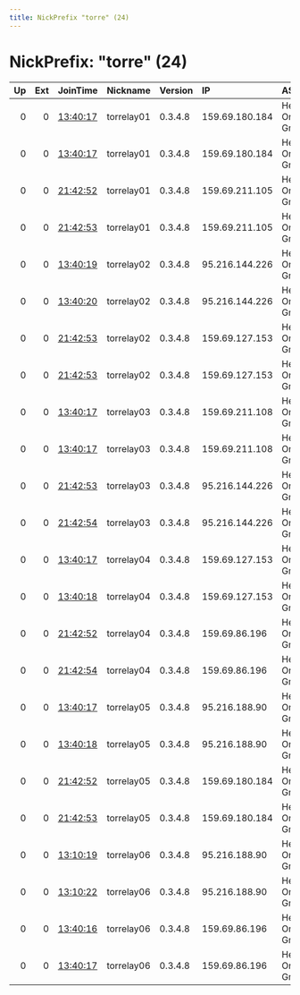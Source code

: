 ```yaml
---
title: NickPrefix "torre" (24)
---
```


# NickPrefix: "torre" (24)

|   Up |   Ext | JoinTime                                                                                            | Nickname   | Version   | IP             | AS                  | CC   |   ORp |   Dirp | OS    | Contact             |   eFamMembers |
|-----:|------:|:----------------------------------------------------------------------------------------------------|:-----------|:----------|:---------------|:--------------------|:-----|------:|-------:|:------|:--------------------|--------------:|
|    0 |     0 | [13:40:17](https://metrics.torproject.org/rs.html#details/27B187999579EC472C7DE40EF6055C63F325040C) | torrelay01 | 0.3.4.8   | 159.69.180.184 | Hetzner Online GmbH | de   |  9000 |   9001 | Linux | contact@alium.rocks |            10 |
|    0 |     0 | [13:40:17](https://metrics.torproject.org/rs.html#details/74C5BD4E9F620F0DEC7E837267832A402DB60A68) | torrelay01 | 0.3.4.8   | 159.69.180.184 | Hetzner Online GmbH | de   |  9100 |   9101 | Linux | contact@alium.rocks |            10 |
|    0 |     0 | [21:42:52](https://metrics.torproject.org/rs.html#details/936849ACA38D05B98498BD74CB2110507EC0E1DD) | torrelay01 | 0.3.4.8   | 159.69.211.105 | Hetzner Online GmbH | de   |  9000 |   9001 | Linux | contact@alium.rocks |            10 |
|    0 |     0 | [21:42:53](https://metrics.torproject.org/rs.html#details/1A4B2C4F73FAA43C7ABD43DF7EA52B4AF08F20CA) | torrelay01 | 0.3.4.8   | 159.69.211.105 | Hetzner Online GmbH | de   |  9100 |   9101 | Linux | contact@alium.rocks |            10 |
|    0 |     0 | [13:40:19](https://metrics.torproject.org/rs.html#details/0273243ABCAC9B7BB9EECD141B4F25236658041D) | torrelay02 | 0.3.4.8   | 95.216.144.226 | Hetzner Online GmbH | fi   |  9000 |   9001 | Linux | contact@alium.rocks |            10 |
|    0 |     0 | [13:40:20](https://metrics.torproject.org/rs.html#details/55FEC66761295CD16DD319A61F83EE323D4A857B) | torrelay02 | 0.3.4.8   | 95.216.144.226 | Hetzner Online GmbH | fi   |  9100 |   9101 | Linux | contact@alium.rocks |            10 |
|    0 |     0 | [21:42:53](https://metrics.torproject.org/rs.html#details/4394109CD0FD06A6B60F7F628327A0BBA2A9716C) | torrelay02 | 0.3.4.8   | 159.69.127.153 | Hetzner Online GmbH | de   |  9100 |   9101 | Linux | contact@alium.rocks |            10 |
|    0 |     0 | [21:42:53](https://metrics.torproject.org/rs.html#details/E4F3CBFD0E3F584EEED9C5218C2FEA26930FD7BB) | torrelay02 | 0.3.4.8   | 159.69.127.153 | Hetzner Online GmbH | de   |  9000 |   9001 | Linux | contact@alium.rocks |            10 |
|    0 |     0 | [13:40:17](https://metrics.torproject.org/rs.html#details/DAAAAAF6C1DBF25430C5BEBD3A7E500D766B84C9) | torrelay03 | 0.3.4.8   | 159.69.211.108 | Hetzner Online GmbH | de   |  9100 |   9101 | Linux | contact@alium.rocks |            10 |
|    0 |     0 | [13:40:17](https://metrics.torproject.org/rs.html#details/F121643E055CEB4AE6040FEE4519BE4E8B9636BA) | torrelay03 | 0.3.4.8   | 159.69.211.108 | Hetzner Online GmbH | de   |  9000 |   9001 | Linux | contact@alium.rocks |            10 |
|    0 |     0 | [21:42:53](https://metrics.torproject.org/rs.html#details/2C5DAD9583B54D389CD4F97605967A02796E8601) | torrelay03 | 0.3.4.8   | 95.216.144.226 | Hetzner Online GmbH | fi   |  9000 |   9001 | Linux | contact@alium.rocks |             1 |
|    0 |     0 | [21:42:54](https://metrics.torproject.org/rs.html#details/1D6C9F4DCF4F2F67361A2AC8619F0749C9E68508) | torrelay03 | 0.3.4.8   | 95.216.144.226 | Hetzner Online GmbH | fi   |  9100 |   9101 | Linux | contact@alium.rocks |            10 |
|    0 |     0 | [13:40:17](https://metrics.torproject.org/rs.html#details/ED92C710894E4D4AF7CE30FC68BD0CBCEF842CCA) | torrelay04 | 0.3.4.8   | 159.69.127.153 | Hetzner Online GmbH | de   |  9000 |   9001 | Linux | contact@alium.rocks |            10 |
|    0 |     0 | [13:40:18](https://metrics.torproject.org/rs.html#details/AF4BE16F881D8329F445E357763321A31B0DD1E1) | torrelay04 | 0.3.4.8   | 159.69.127.153 | Hetzner Online GmbH | de   |  9100 |   9101 | Linux | contact@alium.rocks |            10 |
|    0 |     0 | [21:42:52](https://metrics.torproject.org/rs.html#details/D3DA6FA9B523B6E1C76706534CFBA5E2D7EC8537) | torrelay04 | 0.3.4.8   | 159.69.86.196  | Hetzner Online GmbH | de   |  9000 |   9001 | Linux | contact@alium.rocks |             1 |
|    0 |     0 | [21:42:54](https://metrics.torproject.org/rs.html#details/673BC4A5F5D2FAA6A1C7FEC7A08509A223F4935B) | torrelay04 | 0.3.4.8   | 159.69.86.196  | Hetzner Online GmbH | de   |  9100 |   9101 | Linux | contact@alium.rocks |            10 |
|    0 |     0 | [13:40:17](https://metrics.torproject.org/rs.html#details/745F010354F2972FD86756EC51C62031B648DC34) | torrelay05 | 0.3.4.8   | 95.216.188.90  | Hetzner Online GmbH | fi   |  9000 |   9001 | Linux | contact@alium.rocks |            10 |
|    0 |     0 | [13:40:18](https://metrics.torproject.org/rs.html#details/2C7E47AAB339E58D5331E24301D7F999A457A27D) | torrelay05 | 0.3.4.8   | 95.216.188.90  | Hetzner Online GmbH | fi   |  9100 |   9101 | Linux | contact@alium.rocks |            10 |
|    0 |     0 | [21:42:52](https://metrics.torproject.org/rs.html#details/176861F9F2C9490D78E624EECD1EA9400C1AC176) | torrelay05 | 0.3.4.8   | 159.69.180.184 | Hetzner Online GmbH | de   |  9000 |   9001 | Linux | contact@alium.rocks |            10 |
|    0 |     0 | [21:42:53](https://metrics.torproject.org/rs.html#details/52DB9BF8DC749B5070481117DAAE66A804570005) | torrelay05 | 0.3.4.8   | 159.69.180.184 | Hetzner Online GmbH | de   |  9100 |   9101 | Linux | contact@alium.rocks |            10 |
|    0 |     0 | [13:10:19](https://metrics.torproject.org/rs.html#details/720CF8612BD6363FB2AD886E6EBD3E10AC491210) | torrelay06 | 0.3.4.8   | 95.216.188.90  | Hetzner Online GmbH | fi   |  9000 |   9001 | Linux | contact@alium.rocks |            10 |
|    0 |     0 | [13:10:22](https://metrics.torproject.org/rs.html#details/CAD76ED98168BC3E72FF4D0A3248EA7E7C7349CF) | torrelay06 | 0.3.4.8   | 95.216.188.90  | Hetzner Online GmbH | fi   |  9100 |   9101 | Linux | contact@alium.rocks |            10 |
|    0 |     0 | [13:40:16](https://metrics.torproject.org/rs.html#details/D72F15BE03DB1F8AB7764746659102B6371B0E7F) | torrelay06 | 0.3.4.8   | 159.69.86.196  | Hetzner Online GmbH | de   |  9000 |   9001 | Linux | contact@alium.rocks |             1 |
|    0 |     0 | [13:40:17](https://metrics.torproject.org/rs.html#details/6B8829E9699D45208FB3F2FB92D2F7EC50681371) | torrelay06 | 0.3.4.8   | 159.69.86.196  | Hetzner Online GmbH | de   |  9100 |   9101 | Linux | contact@alium.rocks |             1 |
